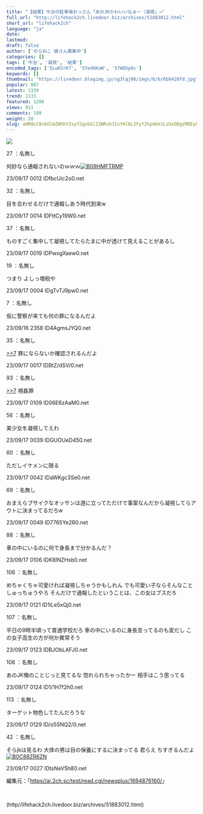```yaml
---
title: "【結果】今治の駐車場おっさん「あのJKかわいいなぁー（凝視」→"
full_url: "http://lifehack2ch.livedoor.biz/archives/51883012.html"
short_url: "lifehack2ch"
language: "ja"
date: 
lastmod: 
draft: false
author: ['のらねこ 嫁さん募集中']
categories: []
tags: ['今治', '凝視', '結果']
encoded_tags: ['5LuK5rK7', '5Yed6KaW', '57WQ5p6c']
keywords: []
thumbnail: "https://livedoor.blogimg.jp/sg3lqj86/imgs/6/b/6b8420fd.jpg"
popular: 887
latest: 1339
trend: 1133
featured: 1206
views: 911
comments: 198
weight: 20
slug: aHR0cC8vbGlmZWhhY2syY2gubGl2ZWRvb3IuYml6L2FyY2hpdmVzLzUxODgzMDEyLmh0bWw=
---
```


![](https://livedoor.blogimg.jp/sg3lqj86/imgs/6/b/6b8420fd.jpg)

<div><p class='t_name'>27 ：名無し</p> <p class='r2'>何妙なら通報されないのｗｗｗ<a href='https//www.amazon.co.jp/dp/B09HMFTRMP/?tag=nishiky24-22' target='_blank'><img src='https//m.media-amazon.com/images/I/51DH9tJa6BL._SL500_.jpg' alt='B09HMFTRMP' border='0'></a> </p><p>23/09/17 0012 IDfbcUic2o0.net</p> <p class='t_name'>32 ：名無し</p> <p class='r4'>目を合わせるだけで通報しあう時代到来w </p><p>23/09/17 0014 IDFttCy19W0.net</p> <p class='t_name'>37 ：名無し</p> <p class='r4'>ものすごく集中して凝視してたらたまに中が透けて見えることがあるし </p><p>23/09/17 0019 IDPwxgXaew0.net</p> <p class='t_name'>19 ：名無し</p> <p class='r4'>つまり よしっ増税や </p><p>23/09/17 0004 IDgTvTJ9pw0.net</p> <p class='t_name'>7 ：名無し</p> <p class='r1'>仮に警察が来ても何の罪になるんだよ </p><p>23/09/16 2358 ID4AgmsJYQ0.net</p> <p class='t_name_res'>35 ：名無し</p> <p class='r4'><a href='#res_7'>>>7</a> 罪にならないか確認されるんだよ </p><p>23/09/17 0017 IDBtZ/dSV/0.net</p> <p class='t_name_res'>93 ：名無し</p> <p class='r4'><a href='#res_7'>>>7</a> 視姦罪 </p><p>23/09/17 0109 ID06E6zAaM0.net</p> <p class='t_name'>56 ：名無し</p> <p class='r4'>美少女を凝視してえわ </p><p>23/09/17 0039 IDGUOUeD450.net</p> <p class='t_name'>60 ：名無し</p> <p class='r4'>ただしイケメンに限る </p><p>23/09/17 0042 IDaWKgc3Se0.net</p> <p class='t_name'>69 ：名無し</p> <p class='r4'>おまえらブサイクなオッサンは道に立ってただけで事案なんだから凝視してらアウトに決まってるだろw </p><p>23/09/17 0049 ID7765Ye2R0.net</p> <p class='t_name'>88 ：名無し</p> <p class='r4'>車の中にいるのに何で身長まで分かるんだ？ </p><p>23/09/17 0106 IDK8INZHsb0.net</p> <p class='t_name'>106 ：名無し</p> <p class='r4'>めちゃくちゃ可愛ければ凝視しちゃうかもしれん でも可愛い子ならそんなことしゅっちゅうやろ そんだけで通報したということは、この女はブスだろ </p><p>23/09/17 0121 ID1iLe5xQj0.net</p> <p class='t_name'>107 ：名無し</p> <p class='r4'>平日の9時半頃って普通学校だろ 車の中にいるのに身長言ってるのも変だし この女子高生の方が何か異常そう </p><p>23/09/17 0123 IDBJObLAFJ0.net</p> <p class='t_name'>108 ：名無し</p> <p class='r4'>あのJK俺のことじっと見てるな 惚れられちゃったかー 相手はこう思ってる </p><p>23/09/17 0124 ID1/1H7f2h0.net</p> <p class='t_name'>113 ：名無し</p> <p class='r4'>ターゲット物色してたんだろうな </p><p>23/09/17 0129 ID/o5SNQ2/0.net</p> <p class='t_name'>42 ：名無し</p> <p class='r2'>そらjkは見るわ 大体の男は目の保養にするに決まってる 君らえ ちすぎるんだよ<a href='https//www.amazon.co.jp/dp/B0C88ZR6ZN/?tag=nishiky24-22' target='_blank'><img src='https//m.media-amazon.com/images/I/41p3RaFbuUL._SL500_.jpg' alt='B0C88ZR6ZN' border='0'></a> </p><p>23/09/17 0027 IDtsNeV5h80.net</p> <p class='p_url'>編集元：「<a href='https//ai.2ch.sc/test/read.cgi/newsplus/1694876160/' target='_blank'>https//ai.2ch.sc/test/read.cgi/newsplus/1694876160/</a>」</p> <br clear='all'></div>

(http//lifehack2ch.livedoor.biz/archives/51883012.html)
